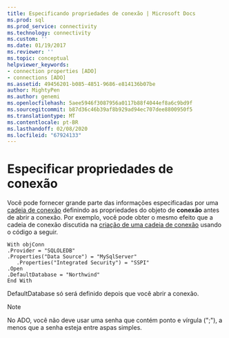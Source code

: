 ```yaml
---
title: Especificando propriedades de conexão | Microsoft Docs
ms.prod: sql
ms.prod_service: connectivity
ms.technology: connectivity
ms.custom: ''
ms.date: 01/19/2017
ms.reviewer: ''
ms.topic: conceptual
helpviewer_keywords:
- connection properties [ADO]
- connections [ADO]
ms.assetid: 49456201-b085-4851-9686-e814136b07be
author: MightyPen
ms.author: genemi
ms.openlocfilehash: 5aee5946f3087956a0117b88f4044ef8a6c9bd9f
ms.sourcegitcommit: b87d36c46b39af8b929ad94ec707dee8800950f5
ms.translationtype: MT
ms.contentlocale: pt-BR
ms.lasthandoff: 02/08/2020
ms.locfileid: "67924133"
---
```

# <a name="specifying-connection-properties"></a>Especificar propriedades de conexão
Você pode fornecer grande parte das informações especificadas por uma [cadeia de conexão](../../../ado/guide/data/creating-a-connection-string.md) definindo as propriedades do objeto de **conexão** antes de abrir a conexão. Por exemplo, você pode obter o mesmo efeito que a cadeia de conexão discutida na [criação de uma cadeia de conexão](../../../ado/guide/data/creating-a-connection-string.md) usando o código a seguir.  
  
```  
With objConn  
.Provider = "SQLOLEDB"  
.Properties("Data Source") = "MySqlServer"  
   .Properties("Integrated Security") = "SSPI"  
.Open  
.DefaultDatabase = "Northwind"  
End With  
```  
  
 DefaultDatabase só será definido depois que você abrir a conexão.  
  
> [!NOTE]
>  No ADO, você não deve usar uma senha que contém ponto e vírgula (";"), a menos que a senha esteja entre aspas simples.
